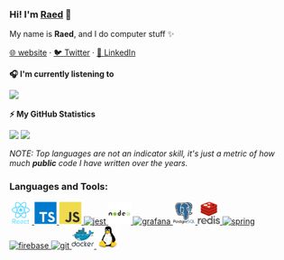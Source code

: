 ### Hi! I'm [Raed](https://raed.dev?s=github) 👋

My name is **Raed**, and I do computer stuff ✨

[🌐 website](https://raed.dev) · [🐦 Twitter](https://twitter.com/Raed667) · [👔 LinkedIn](https://www.linkedin.com/in/raed-chammam/)

<!-- Spotify -->

<b>🎧 I'm currently listening to</b>

<p>
<a href="https://spotify.raed.dev/" target="_blank"><img height="180em" src="https://spotify.raed.dev/api/get-spotify-current-svg?v2" /></a>
</p>

<!-- GitHub stats -->

<b>⚡ My GitHub Statistics</b>

<p>
<img height="180em" src="https://github-readme-stats.vercel.app/api?username=RaedsLab&show_icons=true&hide_border=true&theme=vue-dark" />

<!-- Most Used Languages -->
<img height="180em" src="https://github-readme-stats.vercel.app/api/top-langs/?username=RaedsLab&show_icons=true&hide_border=true&layout=compact&langs_count=8&theme=vue-dark"/>

_NOTE: Top languages are not an indicator skill, it's just a metric of how much **public** code I have written over the years._

</p>

<h3 align="left">Languages and Tools:</h3>
<p align="left">
    <a href="https://reactjs.org/" target="_blank"> <img
            src="icons/react/react-original-wordmark.svg" alt="react"
            width="40" height="40" /> </a>
    <a href="https://www.typescriptlang.org/" target="_blank"> <img
            src="icons/typescript/typescript-original.svg"
            alt="typescript" width="40" height="40" /> </a>
    <a href="https://developer.mozilla.org/en-US/docs/Web/JavaScript" target="_blank"> <img
            src="icons/javascript/javascript-original.svg"
            alt="javascript" width="40" height="40" /> </a>
    <a href="https://jestjs.io" target="_blank"> <img src="https://www.vectorlogo.zone/logos/jestjsio/jestjsio-icon.svg"
            alt="jest" width="40" height="40" /> </a>
    <a href="https://nodejs.org" target="_blank"> <img
            src="icons/nodejs/nodejs-original-wordmark.svg" alt="nodejs"
            width="40" height="40" /> </a>
    <a href="https://grafana.com" target="_blank"> <img src="https://www.vectorlogo.zone/logos/grafana/grafana-icon.svg"
            alt="grafana" width="40" height="40" />
    </a>
    <a href="https://www.postgresql.org" target="_blank"> <img
            src="icons/postgresql/postgresql-original-wordmark.svg"
            alt="postgresql" width="40" height="40" /> </a>
    <a href="https://redis.io" target="_blank"> <img
            src="icons/redis/redis-original-wordmark.svg" alt="redis"
            width="40" height="40" /> </a>
    <a href="https://spring.io/" target="_blank"> <img
            src="https://www.vectorlogo.zone/logos/springio/springio-icon.svg" alt="spring" width="40" height="40" />
    </a>
    <a href="https://firebase.google.com/" target="_blank"> <img
            src="https://www.vectorlogo.zone/logos/firebase/firebase-icon.svg" alt="firebase" width="40" height="40" />
    </a>
    <a href="https://git-scm.com/" target="_blank"> <img
            src="https://www.vectorlogo.zone/logos/git-scm/git-scm-icon.svg" alt="git" width="40" height="40" /> </a>
    <a href="https://www.docker.com/" target="_blank"> <img
            src="icons/docker/docker-original-wordmark.svg" alt="docker"
            width="40" height="40" /> </a>
    <a href="https://www.linux.org/" target="_blank"> <img
            src="icons/linux/linux-original.svg" alt="linux" width="40"
            height="40" /> </a>
</p>
